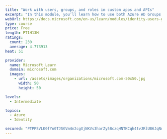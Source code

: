 ```yaml
---
title: "Work with users, groups, and roles in custom apps and APIs"
excerpt: "In this module, you’ll learn how to use both Azure AD Groups and Application Roles to provide fine grained access control to an application."
webUrl: https://docs.microsoft.com/en-us/learn/modules/identity-users-groups-approles/
type: course
price: Free
length: PT1H13M
ratings:
  count: 230
  average: 4.773913
heat: 51

provider:
  name: Microsoft Learn
  domain: microsoft.com
  images:
    - url: /assets/images/organizations/microsoft.com-50x50.jpg
      width: 50
      height: 50

levels:
  - Intermediate

topics:
  - Azure
  - Identity

secured: "PTPPSVLK0fYo0TJSGVm4n2cgXjNKVs3harZy5BczqHNTKCqh4tvJRlU86JqNuaUD+HMIPiV1gB1Tnw/XeUNZGt7Md35YV9IG9cy/XZqS20X5N+C25cME0ICftFgsKQs/lK4cPanXn0wx8zbwctT2jhetQkgzxJ9otQEqqy/zhZLiSbMyRJiSZa/YohEMfOX4MvJLfW4k+mvUMVNQi2b6kZcjioF1L0dc8QyQ3AqNkejIKnCs9N1ym++ikp0bhMRCmZhF9F/HEEM6Wb4mmo0uYSVCOkEIbagdHpb0XXr3zlHbZ8dDdFnx5PRPAYAISR5HA4TrStYNFiVyXMa70LxTPtPkuRNlohL8QUoyClaPaG0UWjz8erglfmXf4IZmeeMFo42qiKrmyinfi7qcuYHfNgIAemk40DmkSXmp4iznj7Y=;j7sbJxaN8V9DbAJqs4BUNg=="
---
```


